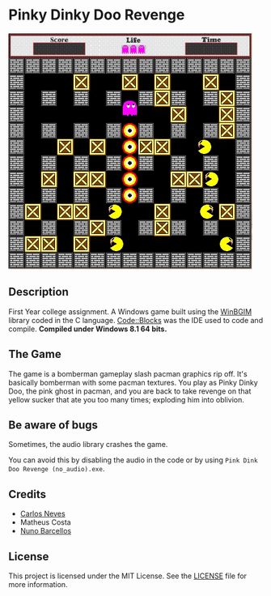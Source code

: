 # Pinky Dinky Doo Revenge

![PDDR-game](https://raw.githubusercontent.com/c-neves/pinky-dinky-doo-revenge/master/assets/game.jpg)

## Description
First Year college assignment. A Windows game built using the <a href="http://winbgim.codecutter.org/" target="_blank">WinBGIM</a> library coded in the C language. <a href="http://www.codeblocks.org/" target="_blank">Code::Blocks</a> was the IDE used to code and compile. **Compiled under Windows 8.1 64 bits.**

## The Game
The game is a bomberman gameplay slash pacman graphics rip off. It's basically bomberman with some pacman textures.
You play as Pinky Dinky Doo, the pink ghost in pacman, and you are back to take revenge on that yellow sucker that ate you too many times; exploding him into oblivion.

## Be aware of bugs
Sometimes, the audio library crashes the game.

You can avoid this by disabling the audio in the code or by using `Pink Dink Doo Revenge (no_audio).exe`.

## Credits
- [Carlos Neves](https://github.com/c-neves)
- Matheus Costa
- [Nuno Barcellos](https://github.com/nunobarcellos)

## License
This project is licensed under the MIT License.  See the [LICENSE](LICENSE) file for more information.
